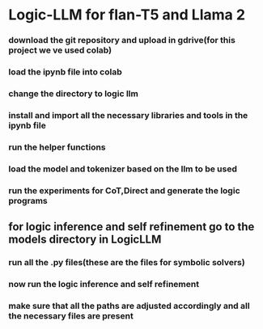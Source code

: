 # Logic-LLM for flan-T5 and Llama 2

### download the git repository and upload in gdrive(for this project we ve used colab) 
### load the ipynb file into colab 
### change the directory to logic llm 

### install and import all the necessary libraries and tools in the ipynb file
### run the helper functions
### load the model and tokenizer based on the llm to be used
### run the experiments for CoT,Direct and generate the logic programs

## for logic inference and self refinement go to the models directory in LogicLLM
### run all the .py files(these are the files for symbolic solvers)

### now run the logic inference and self refinement
### make sure that all the paths are adjusted accordingly and all the necessary files are present

